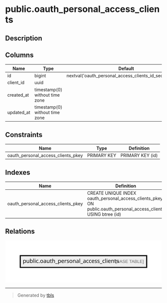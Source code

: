 # public.oauth_personal_access_clients

## Description

## Columns

| Name       | Type                           | Default                                                   | Nullable |
| ---------- | ------------------------------ | --------------------------------------------------------- | -------- |
| id         | bigint                         | nextval('oauth_personal_access_clients_id_seq'::regclass) | false    |
| client_id  | uuid                           |                                                           | false    |
| created_at | timestamp(0) without time zone |                                                           | true     |
| updated_at | timestamp(0) without time zone |                                                           | true     |

## Constraints

| Name                               | Type        | Definition       |
| ---------------------------------- | ----------- | ---------------- |
| oauth_personal_access_clients_pkey | PRIMARY KEY | PRIMARY KEY (id) |

## Indexes

| Name                               | Definition                                                                                                      |
| ---------------------------------- | --------------------------------------------------------------------------------------------------------------- |
| oauth_personal_access_clients_pkey | CREATE UNIQUE INDEX oauth_personal_access_clients_pkey ON public.oauth_personal_access_clients USING btree (id) |

## Relations

![er](public.oauth_personal_access_clients.svg)

---

> Generated by [tbls](https://github.com/k1LoW/tbls)
